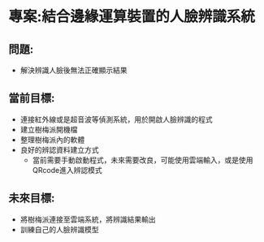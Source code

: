 # 專案:結合邊緣運算裝置的人臉辨識系統
## 問題:
* 解決辨識人臉後無法正確顯示結果
## 當前目標:
* 連接紅外線或是超音波等偵測系統，用於開啟人臉辨識的程式
* 建立樹梅派開機檔
* 整理樹梅派內的軟體
* 良好的辨認資料建立方式
  * 當前需要手動啟動程式，未來需要改良，可能使用雲端輸入，或是使用QRcode進入辨認模式
## 未來目標:
* 將樹梅派連接至雲端系統，將辨識結果輸出
* 訓練自己的人臉辨識模型